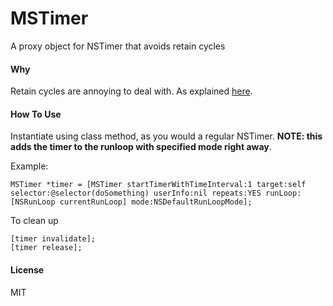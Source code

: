 MSTimer
=======

A proxy object for NSTimer that avoids retain cycles

#### Why

Retain cycles are annoying to deal with. As explained [here](http://www.mikeash.com/pyblog/friday-qa-2010-04-30-dealing-with-retain-cycles.html).

#### How To Use

Instantiate using class method, as you would a regular NSTimer. __NOTE: this adds the timer to the runloop with specified mode right away__.

Example:

    MSTimer *timer = [MSTimer startTimerWithTimeInterval:1 target:self selector:@selector(doSomething) userInfo:nil repeats:YES runLoop:[NSRunLoop currentRunLoop] mode:NSDefaultRunLoopMode];

To clean up

    [timer invalidate];
    [timer release];

#### License

MIT